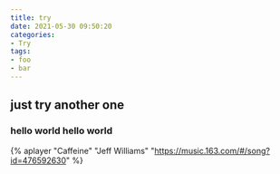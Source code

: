 ```yaml
---
title: try
date: 2021-05-30 09:50:20
categories:
- Try
tags:
- foo
- bar
---
```


## just try another one

### hello world hello world

{% aplayer "Caffeine" "Jeff Williams" "https://music.163.com/#/song?id=476592630" %}